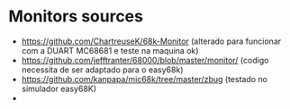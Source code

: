 # Monitors sources

- https://github.com/ChartreuseK/68k-Monitor (alterado para funcionar com a DUART MC68681 e teste na maquina ok)
- https://github.com/jefftranter/68000/blob/master/monitor/ (codigo necessita de ser adaptado para o easy68k)
- https://github.com/kanpapa/mic68k/tree/master/zbug (testado no simulador easy68K)
- 
